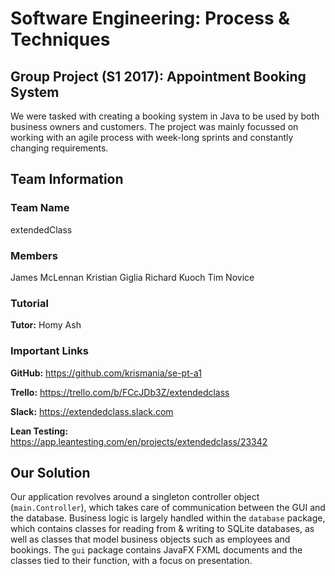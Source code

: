 # Software Engineering: Process &amp; Techniques
## Group Project (S1 2017): Appointment Booking System

We were tasked with creating a booking system in Java to be used by both business owners and customers. The project was mainly focussed on working with an agile process with week-long sprints and constantly changing requirements.

## Team Information

### Team Name
extendedClass

### Members
James McLennan
Kristian Giglia
Richard Kuoch
Tim Novice

### Tutorial
**Tutor:** Homy Ash

### Important Links
**GitHub:** https://github.com/krismania/se-pt-a1

**Trello:** https://trello.com/b/FCcJDb3Z/extendedclass

**Slack:** https://extendedclass.slack.com

**Lean Testing:** https://app.leantesting.com/en/projects/extendedclass/23342

## Our Solution

Our application revolves around a singleton controller object (`main.Controller`), which takes care of communication between the GUI and the database. Business logic is largely handled within the `database` package, which contains classes for reading from & writing to SQLite databases, as well as classes that model business objects such as employees and bookings. The `gui` package contains JavaFX FXML documents and the classes tied to their function, with a focus on presentation.
